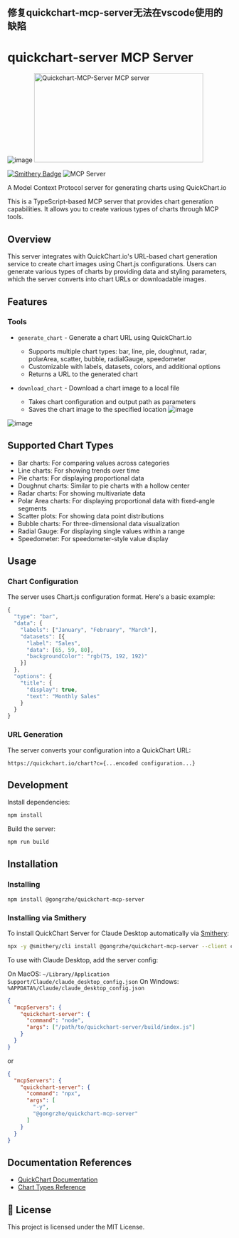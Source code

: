 ## 修复quickchart-mcp-server无法在vscode使用的缺陷

# quickchart-server MCP Server

![image](https://github.com/user-attachments/assets/1093570f-7c6b-4e5f-ad69-f8a9f950376a)
<a href="https://glama.ai/mcp/servers/y17zluizso">
  <img width="380" height="200" src="https://glama.ai/mcp/servers/y17zluizso/badge" alt="Quickchart-MCP-Server MCP server" />
</a>

<a href="https://smithery.ai/server/@GongRzhe/Quickchart-MCP-Server"><img alt="Smithery Badge" src="https://smithery.ai/badge/@GongRzhe/Quickchart-MCP-Server"></a> ![](https://badge.mcpx.dev?type=server 'MCP Server')

A Model Context Protocol server for generating charts using QuickChart.io

This is a TypeScript-based MCP server that provides chart generation capabilities. It allows you to create various types of charts through MCP tools.

## Overview

This server integrates with QuickChart.io's URL-based chart generation service to create chart images using Chart.js configurations. Users can generate various types of charts by providing data and styling parameters, which the server converts into chart URLs or downloadable images.

## Features

### Tools
- `generate_chart` - Generate a chart URL using QuickChart.io
  - Supports multiple chart types: bar, line, pie, doughnut, radar, polarArea, scatter, bubble, radialGauge, speedometer
  - Customizable with labels, datasets, colors, and additional options
  - Returns a URL to the generated chart

- `download_chart` - Download a chart image to a local file
  - Takes chart configuration and output path as parameters
  - Saves the chart image to the specified location
![image](https://github.com/user-attachments/assets/c6864098-dd9a-48ff-b53a-d897427748f7)

![image](https://github.com/user-attachments/assets/c008adbb-55ec-4432-bfe7-5644a0fccfae)


## Supported Chart Types
- Bar charts: For comparing values across categories
- Line charts: For showing trends over time
- Pie charts: For displaying proportional data
- Doughnut charts: Similar to pie charts with a hollow center
- Radar charts: For showing multivariate data
- Polar Area charts: For displaying proportional data with fixed-angle segments
- Scatter plots: For showing data point distributions
- Bubble charts: For three-dimensional data visualization
- Radial Gauge: For displaying single values within a range
- Speedometer: For speedometer-style value display

## Usage

### Chart Configuration
The server uses Chart.js configuration format. Here's a basic example:

```javascript
{
  "type": "bar",
  "data": {
    "labels": ["January", "February", "March"],
    "datasets": [{
      "label": "Sales",
      "data": [65, 59, 80],
      "backgroundColor": "rgb(75, 192, 192)"
    }]
  },
  "options": {
    "title": {
      "display": true,
      "text": "Monthly Sales"
    }
  }
}
```

### URL Generation
The server converts your configuration into a QuickChart URL:
```
https://quickchart.io/chart?c={...encoded configuration...}
```

## Development

Install dependencies:
```bash
npm install
```

Build the server:
```bash
npm run build
```

## Installation

### Installing

 ```bash
 npm install @gongrzhe/quickchart-mcp-server
 ```

### Installing via Smithery
 
 To install QuickChart Server for Claude Desktop automatically via [Smithery](https://smithery.ai/server/@GongRzhe/Quickchart-MCP-Server):
 
 ```bash
 npx -y @smithery/cli install @gongrzhe/quickchart-mcp-server --client claude
 ```

To use with Claude Desktop, add the server config:

On MacOS: `~/Library/Application Support/Claude/claude_desktop_config.json`
On Windows: `%APPDATA%/Claude/claude_desktop_config.json`

```json
{
  "mcpServers": {
    "quickchart-server": {
      "command": "node",
      "args": ["/path/to/quickchart-server/build/index.js"]
    }
  }
}
```

or

```json
{
  "mcpServers": {
    "quickchart-server": {
      "command": "npx",
      "args": [
        "-y",
        "@gongrzhe/quickchart-mcp-server"
      ]
    }
  }
}
```


## Documentation References
- [QuickChart Documentation](https://quickchart.io/documentation/)
- [Chart Types Reference](https://quickchart.io/documentation/chart-types/)

## 📜 License

This project is licensed under the MIT License.
